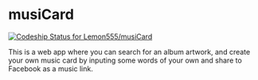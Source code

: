 # musiCard

[ ![Codeship Status for Lemon555/musiCard](https://app.codeship.com/projects/0b1f1840-9a86-0134-2ab8-627558d5340f/status?branch=master)](https://app.codeship.com/projects/188084)

This is a web app where you can search for an album artwork, and create your own music card by inputing some words of your own and share to Facebook as a music link.
